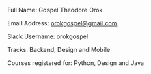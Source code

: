 Full Name: Gospel Theodore Orok

Email Address: orokgospel@gmail.com

Slack Username: orokgospel

Tracks: Backend, Design and Mobile

Courses registered for: Python, Design and Java 
